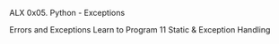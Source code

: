 ALX 0x05. Python - Exceptions

Errors and Exceptions Learn to Program 11 Static & Exception Handling

